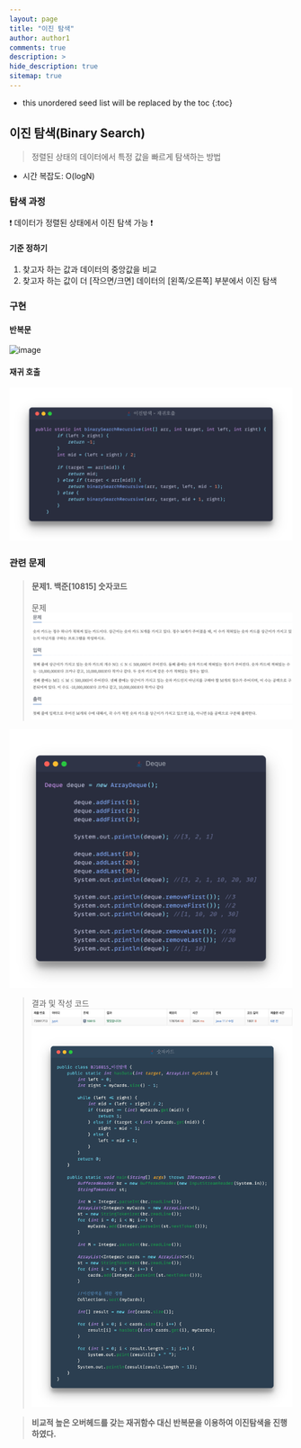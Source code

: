 ```yaml
---
layout: page
title: "이진 탐색"
author: author1
comments: true
description: >
hide_description: true
sitemap: true
---
```


* this unordered seed list will be replaced by the toc
{:toc}

## 이진 탐색(Binary Search)
> 정렬된 상태의 데이터에서 특정 값을 빠르게 탐색하는 방법

- 시간 복잡도: O(logN)

### 탐색 과정
❗️ 데이터가 정렬된 상태에서 이진 탐색 가능 ❗️

#### 기준 정하기
1. 찾고자 하는 값과 데이터의 중앙값을 비교
2. 찾고자 하는 값이 더 [작으면/크면] 데이터의 [왼쪽/오른쪽] 부분에서 이진 탐색

### 구현 
#### 반복문
![image](/assets/study/알고리즘/탐색/binarySearch_for.png)

#### 재귀 호출
![Image](/assets/study/algorithm/search/binarySearch_recursive.png)

### 관련 문제
> #### 문제1. 백준[10815] 숫자코드
> 문제 
![image](/assets/study/algorithm/search/bJ10815_이진탐색.png)

![Image](/assets/study/자료구조/선형자료구조/dequeImage.png)

> 결과 및 작성 코드
![Image](/assets/study/algorithm/search/BJ10815이진탐색2.png)
![Image](/assets/study/algorithm/search/bJ10815c.png)

> **비교적 높은 오버헤드를 갖는 재귀함수 대신 반복문을 이용하여 이진탐색을 진행하였다.**





